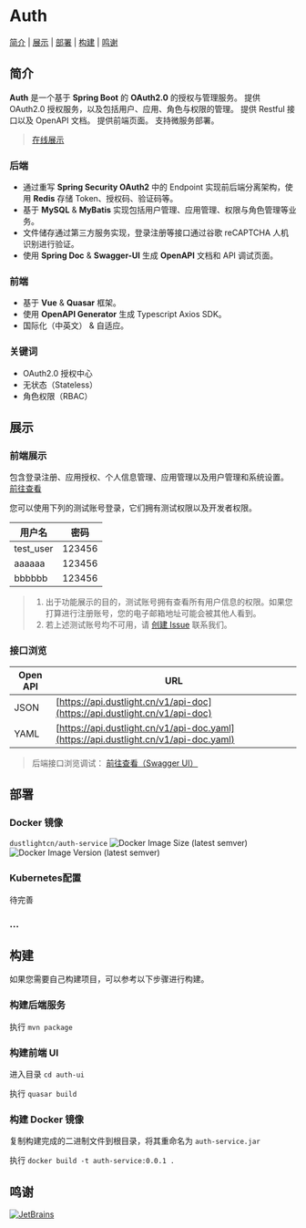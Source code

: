 # Auth

[简介](#简介) | [展示](#展示) | [部署](#部署) | [构建](#构建) | [鸣谢](鸣谢)

## 简介

**Auth** 是一个基于 **Spring Boot** 的 **OAuth2.0** 的授权与管理服务。 提供 OAuth2.0 授权服务，以及包括用户、应用、角色与权限的管理。 提供 Restful 接口以及 OpenAPI 文档。
提供前端页面。 支持微服务部署。

> [在线展示](#展示)

### 后端

* 通过重写 **Spring Security OAuth2** 中的 Endpoint 实现前后端分离架构，使用 **Redis** 存储 Token、授权码、验证码等。
* 基于 **MySQL** & **MyBatis** 实现包括用户管理、应用管理、权限与角色管理等业务。
* 文件储存通过第三方服务实现，登录注册等接口通过谷歌 reCAPTCHA 人机识别进行验证。
* 使用 **Spring Doc** & **Swagger-UI** 生成 **OpenAPI** 文档和 API 调试页面。

### 前端

* 基于 **Vue** & **Quasar** 框架。
* 使用 **OpenAPI Generator** 生成 Typescript Axios SDK。
* 国际化（中英文） & 自适应。

### 关键词

* OAuth2.0 授权中心
* 无状态（Stateless）
* 角色权限（RBAC）

## 展示

### 前端展示

包含登录注册、应用授权、个人信息管理、应用管理以及用户管理和系统设置。
[前往查看](https://accounts.dustlight.cn)

您可以使用下列的测试账号登录，它们拥有测试权限以及开发者权限。

| 用户名 | 密码 |
| --- | --- |
| test_user | 123456 |
| aaaaaa | 123456 |
| bbbbbb | 123456 |

> 1. 出于功能展示的目的，测试账号拥有查看所有用户信息的权限。如果您打算进行注册账号，您的电子邮箱地址可能会被其他人看到。
> 2. 若上述测试账号均不可用，请 [创建 Issue](https://github.com/dustlight-cn/auth/issues/new) 联系我们。

### 接口浏览

| Open API | URL |
| --- | --- |
| JSON | [https://api.dustlight.cn/v1/api-doc](https://api.dustlight.cn/v1/api-doc) | 
| YAML | [https://api.dustlight.cn/v1/api-doc.yaml](https://api.dustlight.cn/v1/api-doc.yaml) | 

> 后端接口浏览调试：
> [前往查看（Swagger UI）](https://api.dustlight.cn/v1/swagger-ui)

## 部署

### Docker 镜像

```dustlightcn/auth-service```
![Docker Image Size (latest semver)](https://img.shields.io/docker/image-size/dustlightcn/auth-service?logo=docker)
![Docker Image Version (latest semver)](https://img.shields.io/docker/v/dustlightcn/auth-service?label=version)

### Kubernetes配置

待完善

### ...

## 构建

如果您需要自己构建项目，可以参考以下步骤进行构建。

### 构建后端服务

执行 ```mvn package```

### 构建前端 UI

进入目录 ```cd auth-ui```

执行 ```quasar build```

### 构建 Docker 镜像

复制构建完成的二进制文件到根目录，将其重命名为 ```auth-service.jar```

执行 ```docker build -t auth-service:0.0.1 .```

## 鸣谢

[![JetBrains](https://raw.githubusercontent.com/dustlight-cn/auth/master/docs/img/jetbrains.svg)](https://www.jetbrains.com/?from=Auth)
